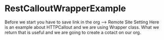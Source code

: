 # RestCalloutWrapperExample
Before we start you have to save link in the org --> Remote Site Setting
Here is an example about HTTPCallout and we are using Wrapper class.
What we return that is useful and we are going to create a cotact on our org.
